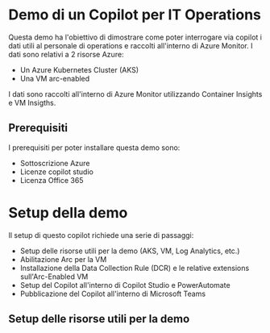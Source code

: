 # Demo di un Copilot per IT Operations 

Questa demo ha l'obiettivo di dimostrare come poter interrogare via copilot i dati utili al personale di operations e raccolti all'interno di Azure Monitor. I dati sono relativi a 2  risorse Azure:
- Un Azure Kubernetes Cluster (AKS)
- Una VM arc-enabled

I dati sono raccolti all'interno di Azure Monitor utilizzando Container Insights e VM Insigths.

## Prerequisiti

I prerequisiti per poter installare questa demo sono:
- Sottoscrizione Azure
- Licenze copilot studio
- Licenza Office 365

# Setup della demo

Il setup di questo copilot richiede una serie di passaggi:
- Setup delle risorse utili per la demo (AKS, VM, Log Analytics, etc.)
- Abilitazione Arc per la VM
- Installazione della Data Collection Rule (DCR) e le relative extensions sull'Arc-Enabled VM
- Setup del Copilot all'interno di Copilot Studio e PowerAutomate
- Pubblicazione del Copilot all'interno di Microsoft Teams

## Setup delle risorse utili per la demo

